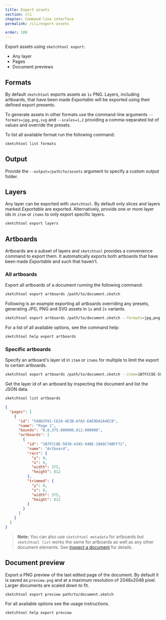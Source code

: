 ```yaml
---
title: Export assets
section: cli
chapter: Command-line interface
permalink: /cli/export-assets

order: 100
---
```


Export assets using `sketchtool export`:

- Any layer
- Pages
- Document previews

## Formats

By default `sketchtool` exports assets as `1x` PNG. Layers, including artboards, that have been made _Exportable_ will be exported using their defined export presents.

To generate assets in other formats use the command-line arguments `--formats=jpg,png,svg` and `--scales=1,2` providing a comma-separated list of values and override the presets.

To list all available format run the following command:

```sh
sketchtool list formats
```

## Output

Provide the `--output=/path/to/assets` argument to specify a custom output folder.

## Layers

Any layer can be exported with `sketchtool`. By default only slices and layers marked _Exportable_ are exported. Alternatively, provide one or more layer ids in `item` or `items` to only export specific layers.

```sh
sketchtool export layers
```

## Artboards

Artboards are a subset of layers and `sketchtool` provides a convenience command to export them. It automatically exports both artboards that have been made _Exportable_ and such that haven't.

### All artboards

Export all artboards of a document running the following command:

```sh
sketchtool export artboards /path/to/document.sketch
```

Following is an example exporting all artboards overriding any presets, generating JPG, PNG and SVG assets in `1x` and `2x` variants.

```sh
sketchtool export artboards /path/to/document.sketch --formats=jpg,png,svg --scales=1,2
```

For a list of all available options, see the command help:

```sh
sketchtool help export artboards
```

### Specific artboards

Specify an artboard's layer id in `item` or `items` for multiple to limit the export to certain artboards.

```sh
sketchtool export artboards /path/to/document.sketch --item=1B7FCC8E-5030-43A5-94BE-28A9C7ABFF72
```

Get the layer id of an artboard by inspecting the document and list the JSON data.

```sh
sketchtool list artboards
```

```json
{
  "pages": [
    {
      "id": "540D2F01-CE28-4E3B-A7A3-EAE9DA2A4EC8",
      "name": "Page 1",
      "bounds": "0,0,375.000000,812.000000",
      "artboards": [
        {
          "id": "1B7FCC8E-5030-43A5-94BE-28A9C7ABFF72",
          "name": "Artboard",
          "rect": {
            "y": 0,
            "x": 0,
            "width": 375,
            "height": 812
          },
          "trimmed": {
            "y": 0,
            "x": 0,
            "width": 375,
            "height": 812
          }
        }
      ]
    }
  ]
}
```

> **Note:** You can also use `sketchtool metadata` for artboards but `sketchtool list` works the same for artboards as well as any other document elements. See [Inspect a document](/cli/inspect-document) for details.

## Document preview

Export a PNG preview of the last edited page of the document. By default it is saved as `preview.png` and at a maximum resolution of 2048x2048 pixel. Larger documents are scaled down to fit.

```sh
sketchtool export preview path/to/document.sketch
```

For all available options see the usage instructions.

```sh
sketchtool help export preview

```
